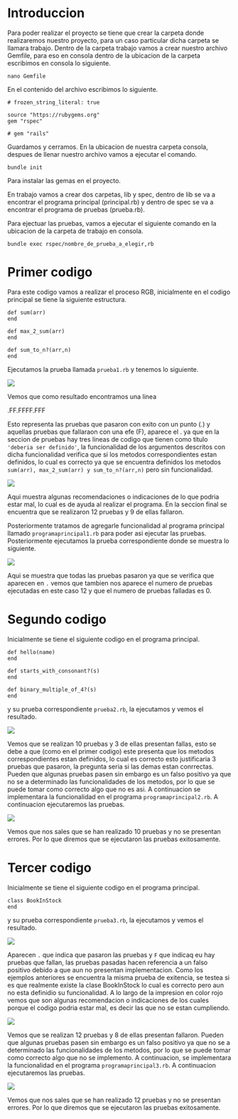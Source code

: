 # Introduccion
Para poder realizar el proyecto se tiene que crear la carpeta donde realizaremos nuestro proyecto, para un caso particular dicha carpeta se llamara trabajo. Dentro de la carpeta trabajo vamos a crear nuestro archivo Gemfile, para eso en consola dentro de la ubicacion de la carpeta escribimos en consola lo siguiente.

```
nano Gemfile
```
En el contenido del archivo escribimos lo siguiente.
```
# frozen_string_literal: true

source "https://rubygems.org"
gem "rspec"

# gem "rails"
```
Guardamos y cerramos. En la ubicacion de nuestra carpeta consola, despues de llenar nuestro archivo vamos a ejecutar el comando.
```
bundle init
```
Para instalar las gemas en el proyecto.

En trabajo vamos a crear dos carpetas, lib y spec, dentro de lib se va a encontrar el programa principal (principal.rb) y dentro de spec se va a encontrar el programa de pruebas (prueba.rb).

Para ejectuar las pruebas, vamos a ejecutar el siguiente comando en la ubicacion de la carpeta de trabajo en consola.
```
bundle exec rspec/nombre_de_prueba_a_elegir,rb
```

# Primer codigo
Para este codigo vamos a realizar el proceso RGB, inicialmente en el codigo principal se tiene la siguiente estructura.
```
def sum(arr)
end

def max_2_sum(arr)
end

def sum_to_n?(arr,n)
end
```
Ejecutamos la prueba llamada ```prueba1.rb``` y tenemos lo siguiente.

![](https://github.com/Kinartb/CC3S2/blob/main/HolaRuby/imagenesholarubi/holarubi1.png)

Vemos que como resultado encontramos una linea

.FF.FFFF.FFF

Esto representa las pruebas que pasaron con exito con un punto (.) y aquellas pruebas que fallaraon con una efe (F), aparece el . ya que en la seccion de pruebas hay tres lineas de codigo que tienen como titulo ```'deberia ser definido'```, la funcionalidad de los argumentos descritos con dicha funcionalidad verifica que si los metodos correspondientes estan definidos, lo cual es correcto ya que se encuentra definidos los metodos ```sum(arr), max_2_sum(arr) y sum_to_n?(arr,n)``` pero sin funcionalidad.

![](https://github.com/Kinartb/CC3S2/blob/main/HolaRuby/imagenesholarubi/holarubi2.png)

Aqui muestra algunas recomendaciones o indicaciones de lo que podria estar mal, lo cual es de ayuda al realizar el programa. En la seccion final se encuentra que se realizaron 12 pruebas y 9 de ellas fallaron.

Posteriormente tratamos de agregarle funcionalidad al programa principal llamado ```programaprincipal1.rb``` para poder asi ejecutar las pruebas. Posteriormente ejecutamos la prueba correspondiente donde se muestra lo siguiente.

![](https://github.com/Kinartb/CC3S2/blob/main/HolaRuby/imagenesholarubi/holarubi3.png)

Aqui se muestra que todas las pruebas pasaron ya que se verifica que aparecen en ```.``` vemos que tambien nos aparece el numero de pruebas ejecutadas en este caso 12 y que el numero de pruebas falladas es 0.

# Segundo codigo

Inicialmente se tiene el siguiente codigo en el programa principal.

```
def hello(name)
end

def starts_with_consonant?(s)
end

def binary_multiple_of_4?(s)
end
```
y su prueba correspondiente ```prueba2.rb```, la ejecutamos y vemos el resultado.

![](https://github.com/Kinartb/CC3S2/blob/main/HolaRuby/imagenesholarubi/holarubi4.png)

Vemos que se realizan 10 pruebas y 3 de ellas presentan fallas, esto se debe a que (como en el primer codigo) este presenta que los metodos correspondientes estan definidos, lo cual es correcto esto justificaria 3 pruebas que pasaron, la pregunta seria si las demas estan conrrectas. Pueden que algunas pruebas pasen sin embargo es un falso positivo ya que no se a determinado las funcionalidades de los metodos, por lo que se puede tomar como correcto algo que no es asi. A continuacion se implementara la funcionalidad en el programa ```programaprincipal2.rb```. A continuacion ejecutaremos las pruebas.

![](https://github.com/Kinartb/CC3S2/blob/main/HolaRuby/imagenesholarubi/holarubi5.png)

Vemos que nos sales que se han realizado 10 pruebas y no se presentan errores. Por lo que diremos que se ejecutaron las pruebas exitosamente.

# Tercer codigo

Inicialmente se tiene el siguiente codigo en el programa principal.

```
class BookInStock
end
```
y su prueba correspondiente ```prueba3.rb```, la ejecutamos y vemos el resultado.

![](https://github.com/Kinartb/CC3S2/blob/main/HolaRuby/imagenesholarubi/holarubi7.png)

Aparecen ```.``` que indica que pasaron las pruebas y ```F``` que indicaq eu hay pruebas que fallan, las pruebas pasadas hacen referencia a un falso positivo debido a que aun no presentan implementacion. Como los ejemplos anteriores se encuentra la misma prueba de exitencia, se testea si es que realmente existe la clase BookInStock lo cual es correcto pero aun no esta definidio su funcionalidad. A lo largo de la impresion en color rojo vemos que son algunas recomendacion o indicaciones de los cuales porque el codigo podria estar mal, es decir las que no se estan cumpliendo.

![](https://github.com/Kinartb/CC3S2/blob/main/HolaRuby/imagenesholarubi/holarubi8.png)

Vemos que se realizan 12 pruebas y 8 de ellas presentan fallaron. Pueden que algunas pruebas pasen sin embargo es un falso positivo ya que no se a determinado las funcionalidades de los metodos, por lo que se puede tomar como correcto algo que no se implemento. A continuacion, se implementara la funcionalidad en el programa ```programaprincipal3.rb```. A continuacion ejecutaremos las pruebas.

![](https://github.com/Kinartb/CC3S2/blob/main/HolaRuby/imagenesholarubi/holarubi9.png)

Vemos que nos sales que se han realizado 12 pruebas y no se presentan errores. Por lo que diremos que se ejecutaron las pruebas exitosamente.


